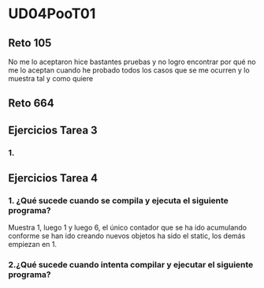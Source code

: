 # UD04PooT01
## Reto 105
No me lo aceptaron hice bastantes pruebas y no logro encontrar por qué no me lo aceptan cuando he probado todos los casos que se me ocurren y lo muestra tal y como quiere
## Reto 664
## Ejercicios Tarea 3
### 1.
## Ejercicios Tarea 4
### 1. ¿Qué sucede cuando se compila y ejecuta el siguiente programa?
Muestra 1, luego 1 y luego 6, el único contador que se ha ido acumulando conforme se han ido creando nuevos objetos ha sido el static, los demás empiezan en 1.
### 2.¿Qué sucede cuando intenta compilar y ejecutar el siguiente programa? 

